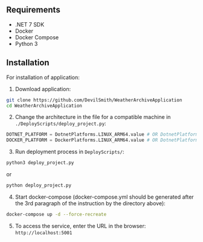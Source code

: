 ## Requirements

* .NET 7 SDK
* Docker
* Docker Compose
* Python 3


## Installation
For installation of application:
1. Download application:
```bash
git clone https://github.com/DevilSmith/WeatherArchiveApplication
cd WeatherArchiveApplication
```
2. Change the architecture in the file for a compatible machine in `./DeployScripts/deploy_project.py`:

```python
DOTNET_PLATFORM = DotnetPlatforms.LINUX_ARM64.value # OR DotnetPlatforms.LINUX_AMD64.value
DOCKER_PLATFORM = DockerPlatforms.LINUX_ARM64.value # OR DotnetPlatforms.LINUX_AMD64.value
```
3. Run deployment process in `DeployScripts/`:
```bash
python3 deploy_project.py 
```
or
```bash
python deploy_project.py 
```
4. Start docker-compose (docker-compose.yml should be generated after the 3rd paragraph of the instruction by the directory above):
```bash
docker-compose up -d --force-recreate
```
5. To access the service, enter the URL in the browser: `http://localhost:5001`
